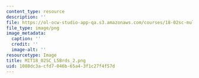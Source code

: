 ```yaml
---
content_type: resource
description: ''
file: https://ol-ocw-studio-app-qa.s3.amazonaws.com/courses/18-02sc-multivariable-calculus-fall-2010/1088dc3acfd7046b65a43f1c27f4f57d_MIT18_02SC_L5Brds_2.png
file_type: image/png
image_metadata:
  caption: ''
  credit: ''
  image-alt: ''
resourcetype: Image
title: MIT18_02SC_L5Brds_2.png
uid: 1088dc3a-cfd7-046b-65a4-3f1c27f4f57d
---
```

